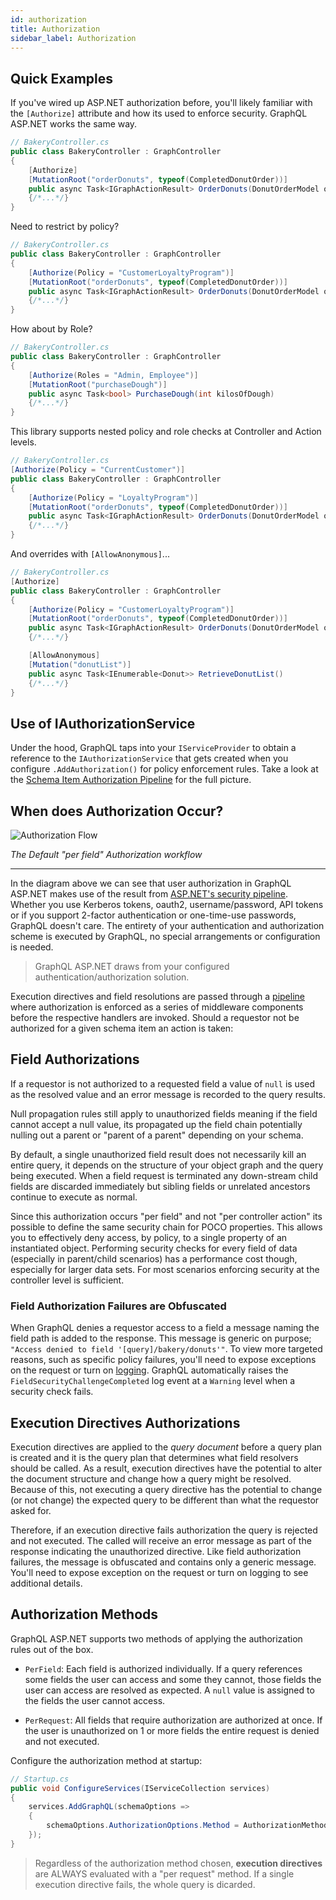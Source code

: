 ```yaml
---
id: authorization
title: Authorization
sidebar_label: Authorization
---
```


## Quick Examples 

If you've wired up ASP.NET authorization before, you'll likely familiar with the `[Authorize]` attribute and how its used to enforce security. GraphQL ASP.NET works the same way.

```csharp
// BakeryController.cs
public class BakeryController : GraphController
{
    [Authorize]
    [MutationRoot("orderDonuts", typeof(CompletedDonutOrder))]
    public async Task<IGraphActionResult> OrderDonuts(DonutOrderModel order)
    {/*...*/}
}
```

Need to restrict by policy?

```csharp
// BakeryController.cs
public class BakeryController : GraphController
{
    [Authorize(Policy = "CustomerLoyaltyProgram")]
    [MutationRoot("orderDonuts", typeof(CompletedDonutOrder))]
    public async Task<IGraphActionResult> OrderDonuts(DonutOrderModel order)
    {/*...*/}
}
```

How about by Role?

```csharp
// BakeryController.cs
public class BakeryController : GraphController
{
    [Authorize(Roles = "Admin, Employee")]
    [MutationRoot("purchaseDough")]
    public async Task<bool> PurchaseDough(int kilosOfDough)
    {/*...*/}
}
```

This library supports nested policy and role checks at Controller and Action levels.

```csharp
// BakeryController.cs
[Authorize(Policy = "CurrentCustomer")]
public class BakeryController : GraphController
{
    [Authorize(Policy = "LoyaltyProgram")]
    [MutationRoot("orderDonuts", typeof(CompletedDonutOrder))]
    public async Task<IGraphActionResult> OrderDonuts(DonutOrderModel order)
    {/*...*/}
}
```

And overrides with `[AllowAnonymous]`...

```csharp
// BakeryController.cs
[Authorize]
public class BakeryController : GraphController
{
    [Authorize(Policy = "CustomerLoyaltyProgram")]
    [MutationRoot("orderDonuts", typeof(CompletedDonutOrder))]
    public async Task<IGraphActionResult> OrderDonuts(DonutOrderModel order)
    {/*...*/}

    [AllowAnonymous]
    [Mutation("donutList")]
    public async Task<IEnumerable<Donut>> RetrieveDonutList()
    {/*...*/}
}
```

## Use of IAuthorizationService

Under the hood, GraphQL taps into your `IServiceProvider` to obtain a reference to the `IAuthorizationService` that gets created when you configure `.AddAuthorization()` for policy enforcement rules. Take a look at the [Schema Item Authorization Pipeline](https://github.com/graphql-aspnet/graphql-aspnet/tree/master/src/graphql-aspnet/Middleware/SchemaItemSecurity) for the full picture.

## When does Authorization Occur?

![Authorization Flow](../assets/authorization-flow.png)

_The Default "per field" Authorization workflow_

---

In the diagram above we can see that user authorization in GraphQL ASP.NET makes use of the result from [ASP.NET's security pipeline](https://docs.microsoft.com/en-us/aspnet/core/security/authorization/introduction). Whether you use Kerberos tokens, oauth2, username/password, API tokens or if you support 2-factor authentication or one-time-use passwords, GraphQL doesn't care. The entirety of your authentication and authorization scheme is executed by GraphQL, no special arrangements or configuration is needed.

> GraphQL ASP.NET draws from your configured authentication/authorization solution.

Execution directives and field resolutions are passed through a [pipeline](../reference/how-it-works#middleware-pipelines) where authorization is enforced as a series of middleware components before the respective handlers are invoked. Should a requestor not be authorized for a given schema item an action is taken:


## Field Authorizations

If a requestor is not authorized to a requested field a value of `null` is used as the resolved value and an error message is recorded to the query results. 

Null propagation rules still apply to unauthorized fields meaning if the field cannot accept a null value, its propagated up the field chain potentially nulling out a parent or "parent of a parent" depending on your schema.

By default, a single unauthorized field result does not necessarily kill an entire query, it depends on the structure of your object graph and the query being executed. When a field request is terminated any down-stream child fields are discarded immediately but sibling fields or unrelated ancestors continue to execute as normal.

Since this authorization occurs "per field" and not "per controller action" its possible to define the same security chain for POCO properties. This allows you to effectively deny access, by policy, to a single property of an instantiated object. Performing security checks for every field of data (especially in parent/child scenarios) has a performance cost though, especially for larger data sets. For most scenarios enforcing security at the controller level is sufficient.

### Field Authorization Failures are Obfuscated

When GraphQL denies a requestor access to a field a message naming the field path is added to the response. This message is generic on purpose; `"Access denied to field '[query]/bakery/donuts'"`. To view more targeted reasons, such as specific policy failures, you'll need to expose exceptions on the request or turn on [logging](../logging/structured-logging). GraphQL automatically raises the `FieldSecurityChallengeCompleted` log event at a `Warning` level when a security check fails.

## Execution Directives Authorizations

Execution directives are applied to the _query document_ before a query plan is created and it is the query plan that determines what field resolvers should be called. As a result, execution directives have the potential to alter the document structure and change how a query might be resolved. Because of this, not executing a query directive has the potential to change (or not change) the expected query to be different than what the requestor asked for. 

Therefore, if an execution directive fails authorization the query is rejected and not executed.  The called will receive an error message as part of the response indicating the unauthorized directive. Like field authorization failures, the message is obfuscated and contains only a generic message. You'll need to expose exception on the request or turn on logging to see additional details.

## Authorization Methods

GraphQL ASP.NET supports two methods of applying the authorization rules out of the box.

-   `PerField`: Each field is authorized individually. If a query references some fields the user can access and some they cannot, those fields the user can access are resolved as expected. A `null` value is assigned to the fields the user cannot access.

-   `PerRequest`: All fields that require authorization are authorized at once. If the user is unauthorized on 1 or more fields the entire request is denied and not executed.

Configure the authorization method at startup:

```csharp
// Startup.cs
public void ConfigureServices(IServiceCollection services)
{
    services.AddGraphQL(schemaOptions =>
    {
        schemaOptions.AuthorizationOptions.Method = AuthorizationMethod.PerRequest;
    });
}
```

>Regardless of the authorization method chosen, **execution directives** are ALWAYS evaluated with a "per request" method. If a single execution directive fails, the whole query is dicarded.